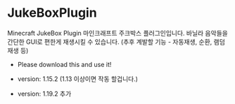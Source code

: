 # JukeBoxPlugin
Minecraft JukeBox Plugin
마인크래프트 주크박스 플러그인입니다. 바닐라 음악들을 간단한 GUI로 편한게 재생시킬 수 있습니다.
(추후 계발할 기능 - 자동재생, 순환, 램덤재생 등)
 
 - Please download this and use it!

- version: 1.15.2 (1.13 이상이면 작동 할겁니다.) 
- version: 1.19.2 추가
